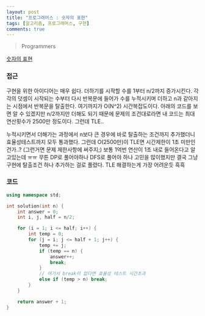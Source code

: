```yaml
---
layout: post
title: "프로그래머스 : 숫자의 표현"
tags: [알고리즘, 프로그래머스, 구현]
comments: true
---
```


> Programmers  

[숫자의 표현](https://programmers.co.kr/learn/courses/30/lessons/12924)  

### 접근  
구현을 위한 아이디어는 매우 쉽다. 더하기를 시작할 수를 1부터 n/2까지 증가시킨다. 각각의 덧셈이 시작되는 수부터 다시 반복문에 들어가 수를 누적시키며 더하고 n과 같아지는 시점에서 반복문을 탈출한다. 여기까지가 O(N^2) 시간복잡도이다. 아래의 코드를 보면 알 수 있겠지만 n/2까지만 더해도 되기 때문에 문제의 조건대로라면 내 코드는 최대 연산횟수가 2500만 정도이다. 그런데 TLE..  

누적시키면서 더해가는 과정에서 n보다 큰 경우에 바로 탈출하는 조건까지 추가했더니 효율성테스트까지 모두 통과했다. 그런데 O(2500만)이 TLE면 시간제한이 1초 미만인건가..? (그런거면 문제 제한사항에 써주지;) 보통 1억번 연산이 1초 내로 들어온다고 알고있는데 ㅠㅠ 무튼 DP로 풀어야하나 DFS로 풀어야 하나 고민을 많이했지만 결국 그냥 구현에 탈출조건 하나 추가하는 걸로 풀렸다. TLE 해결하는게 가장 어려운듯 흑흑  

### 코드  
~~~c++
using namespace std;

int solution(int n) {
    int answer = 0;
    int i, j, half = n/2;

    for (i = 1; i <= half; i++) {
        int temp = 0;
        for (j = i; j <= half + 1; j++) {
            temp += j;
            if (temp == n) {
                answer++;
                break;
            }
            // 여기서 break이 없다면 효율성 테스트 시간초과
            else if (temp > n) break;
        }
    }

    return answer + 1;
}

~~~
